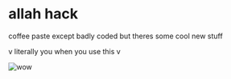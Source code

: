 # allah hack

coffee paste except badly coded but theres some cool new stuff

v literally you when you use this v

![wow](https://cdn.discordapp.com/attachments/773640554369908776/962149300522074203/image0.gif)
